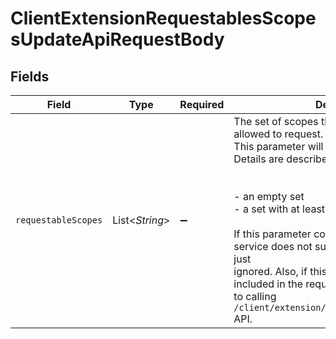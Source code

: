 # ClientExtensionRequestablesScopesUpdateApiRequestBody


## Fields

| Field                                                                                                                                                                                                                                                                                                                                                                                                                                                                    | Type                                                                                                                                                                                                                                                                                                                                                                                                                                                                     | Required                                                                                                                                                                                                                                                                                                                                                                                                                                                                 | Description                                                                                                                                                                                                                                                                                                                                                                                                                                                              |
| ------------------------------------------------------------------------------------------------------------------------------------------------------------------------------------------------------------------------------------------------------------------------------------------------------------------------------------------------------------------------------------------------------------------------------------------------------------------------ | ------------------------------------------------------------------------------------------------------------------------------------------------------------------------------------------------------------------------------------------------------------------------------------------------------------------------------------------------------------------------------------------------------------------------------------------------------------------------ | ------------------------------------------------------------------------------------------------------------------------------------------------------------------------------------------------------------------------------------------------------------------------------------------------------------------------------------------------------------------------------------------------------------------------------------------------------------------------ | ------------------------------------------------------------------------------------------------------------------------------------------------------------------------------------------------------------------------------------------------------------------------------------------------------------------------------------------------------------------------------------------------------------------------------------------------------------------------ |
| `requestableScopes`                                                                                                                                                                                                                                                                                                                                                                                                                                                      | List\<*String*>                                                                                                                                                                                                                                                                                                                                                                                                                                                          | :heavy_minus_sign:                                                                                                                                                                                                                                                                                                                                                                                                                                                       | The set of scopes that the client application is allowed to request.<br/>This parameter will be one of the following. Details are described in the description.<br/><br/><br/>- an empty set<br/>- a set with at least one element<br/><br/>If this parameter contains scopes that the service does not support, those scopes are just<br/>ignored. Also, if this parameter is `null` or is not included in the request, it is equivalent<br/>to calling `/client/extension/requestable_scopes/delete` API.<br/> |